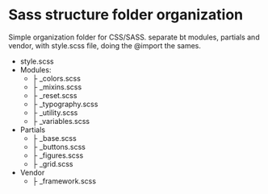 # Sass structure folder organization
Simple organization folder for CSS/SASS. separate bt modules, partials and vendor, with style.scss file, doing the @import the sames.

* style.scss
* Modules:
 	*	├ _colors.scss
 	*	├ _mixins.scss
 	*	├ _reset.scss
 	*	├ _typography.scss
 	*	├ _utility.scss
 	*	├ _variables.scss
* Partials
	* ├ _base.scss
	* ├ _buttons.scss
	* ├ _figures.scss
	* ├ _grid.scss
* Vendor
	* ├ _framework.scss
